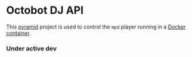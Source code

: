 # Octobot DJ API

This [pyramid](http://www.pylonsproject.org/) project is used to control the
`mpd` player running in a [Docker container](https://github.com/PingPesto/Dockerfiles/tree/master/music-server).

### Under active dev

